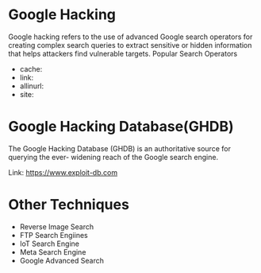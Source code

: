 # Google Hacking
Google hacking refers to the use of advanced Google search operators for creating complex search
queries to extract sensitive or hidden information that helps attackers find vulnerable targets.
Popular Search Operators
- cache:
- link:
- allinurl:
- site:

# Google Hacking Database(GHDB)
The Google Hacking Database (GHDB) is an authoritative
source for querying the ever- widening reach of the Google search engine.

Link: https://www.exploit-db.com

# Other Techniques
- Reverse Image Search
- FTP Search Engiines
- loT Search Engine
- Meta Search Engine
- Google Advanced Search